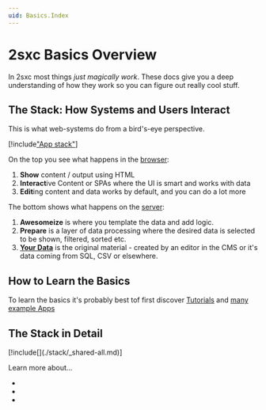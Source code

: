 ```yaml
---
uid: Basics.Index
---
```


# 2sxc Basics Overview

In 2sxc most things _just magically work_. These docs give you a deep understanding of how they work so you can figure out really cool stuff. 



## The Stack: How Systems and Users Interact

This is what web-systems do from a bird's-eye perspective. 

[!include["App stack"](./stack/_shared-raw.md)]


On the top you see what happens in the [browser](xref:Basics.Browser.Index):

1. **Show** content / output using HTML
1. **Interact**ive Content or SPAs where the UI is smart and works with data
1. **Edit**ing content and data works by default, and you can do a lot more 

The bottom shows what happens on the [server](xref:Basics.Server.Index):

1. **Awesomeize** is where you template the data and add logic.  
1. **Prepare** is a layer of data processing where the desired data is selected to be shown, filtered, sorted etc.  
1. **[Your Data](xref:Basics.Data.Index)** is the original material - created by an editor in the CMS or it's data coming from SQL, CSV or elsewhere. 

## How to Learn the Basics

To learn the basics it's probably best tof first discover [Tutorials](xref:Tut.Razor.Home) and [many example Apps](xref:AppsCatalog)

## The Stack in Detail

<div class="context-box1" width="100%">
  [!include[](./stack/_shared-all.md)]
</div>


Learn more about...

* [](xref:Basics.Browser.Index) 
* [](xref:Basics.Server.Index)
* [](xref:Basics.Data.Index)
